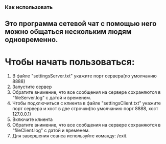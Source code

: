 ### Как использовать
## Это программа сетевой чат с помощью него можно общаться нескольким людям одновременно.
# Чтобы начать пользоваться:
1. В файле "settingsServer.txt" укажите порт сервера(по умолчанию 8888)
2. Запустите сервер
3. Обратите внимение, что все сообщения на сервере сохраняются в "fileServer.log" с датой и временем.
4. Чтобы подключиться с клиента в файле "settingsClient.txt" укажите порт сервера и хост в две строчки(по умолчанию порт 8888, хост 127.0.0.1)
5. Включите клиента
6. Обратите внимение, что все сообщения на сервере сохраняются в "fileClient.log" с датой и временем.
7. Для завершения сеанса используйте команду: /exit.